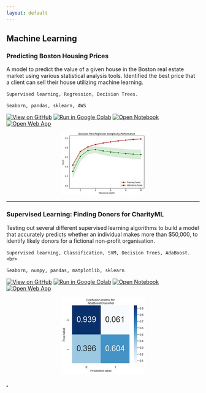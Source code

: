 ```yaml
---
layout: default
---
```

<a name="machinelearning"></a>
## Machine Learning
<a name="boston"></a>
### Predicting Boston Housing Prices 
A model to predict the value of a given house in the Boston real estate market using various statistical analysis tools. Identified the best price that a client can sell their house utilizing machine learning. 
```
Supervised learning, Regression, Decision Trees.
```
```pyhton
Seaborn, pandas, sklearn, AWS
```

[![View on GitHub](https://img.shields.io/badge/GitHub-View_on_GitHub-blue?logo=GitHub)](https://github.com/alex-coch/alex-coch.github.io/blob/main/boston_housing/)
[![Run in Google Colab](https://img.shields.io/badge/Colab-Run_in_Google_Colab-blue?logo=Google&logoColor=FDBA18)](https://githubtocolab.com/alex-coch/alex-coch.github.io/blob/main/boston_housing/boston_housing.ipynb)
[![Open Notebook](https://img.shields.io/badge/Jupyter-Open_Notebook-blue?logo=Jupyter)](/boston_housing/boston_housing.html)
[![Open Web App](https://img.shields.io/badge/AWS-Open_Web_App-blue?logo=amazon-aws)](http://ec2-3-144-15-139.us-east-2.compute.amazonaws.com/)

<center><img src="/assets/img/boston.jpg"></center>

---
<a name="donors"></a>
### Supervised Learning: Finding Donors for CharityML 
Testing out several different supervised learning algorithms to build a model that accurately predicts whether an individual makes more than $50,000, to identify likely donors for a fictional non-profit organisation.
```
Supervised learning, Classification, SVM, Decision Trees, AdaBoost.<br>
```
```pyhton
Seaborn, numpy, pandas, matplotlib, sklearn
```

[![View on GitHub](https://img.shields.io/badge/GitHub-View_on_GitHub-blue?logo=GitHub)](https://github.com/alex-coch/alex-coch.github.io/blob/main/finding_donors/)
[![Run in Google Colab](https://img.shields.io/badge/Colab-Run_in_Google_Colab-blue?logo=Google&logoColor=FDBA18)](https://githubtocolab.com/alex-coch/alex-coch.github.io/blob/main/finding_donors/finding_donors.ipynb)
[![Open Notebook](https://img.shields.io/badge/Jupyter-Open_Notebook-blue?logo=Jupyter)](/finding_donors/finding_donors.html)
[![Open Web App](https://img.shields.io/badge/Heroku-Open_Web_App-blue?logo=Heroku)](https://alex-coch.herokuapp.com/)

<center><img src="/assets/img/donors.jpg"></center>

[.](another-page.md)